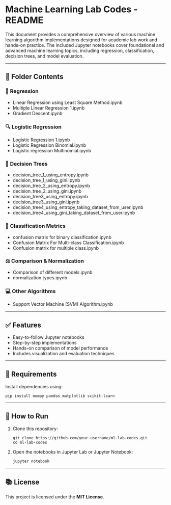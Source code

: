 

# **Machine Learning Lab Codes - README**

This document provides a comprehensive overview of various machine learning algorithm implementations designed for academic lab work and hands-on practice. The included Jupyter notebooks cover foundational and advanced machine learning topics, including regression, classification, decision trees, and model evaluation.

---

## **📁 Folder Contents**

### 🔢 **Regression**

* Linear Regression using Least Square Method.ipynb
* Multiple Linear Regression 1.ipynb
* Gradient Descent.ipynb

### 🔍 **Logistic Regression**

* Logistic Regression 1.ipynb
* Logistic Regression Binomial.ipynb
* Logistic regression Multinomial.ipynb

### 🌲 **Decision Trees**

* decision\_tree\_1\_using\_entropy.ipynb
* decision\_tree\_1\_using\_gini.ipynb
* decision\_tree\_2\_using\_entropy.ipynb
* decision\_tree\_2\_using\_gini.ipynb
* decision\_tree3\_using\_entropy.ipynb
* decision\_tree3\_using\_gini.ipynb
* decision\_tree4\_using\_entropy\_taking\_dataset\_from\_user.ipynb
* decision\_tree4\_using\_gini\_taking\_dataset\_from\_user.ipynb

### 🧮 **Classification Metrics**

* confusion matrix for binary classification.ipynb
* Confusion Matrix For Multi-class Classification.ipynb
* Confusion matrix for multiple class.ipynb

### ⚖️ **Comparison & Normalization**

* Comparison of different models.ipynb
* normalization types.ipynb

### 💻 **Other Algorithms**

* Support Vector Machine (SVM) Algorithm.ipynb

---

## **✅ Features**

* Easy-to-follow Jupyter notebooks
* Step-by-step implementations
* Hands-on comparison of model performance
* Includes visualization and evaluation techniques

---

## **🔧 Requirements**

Install dependencies using:

```
pip install numpy pandas matplotlib scikit-learn
```

---

## **🚀 How to Run**

1. Clone this repository:

   ```
   git clone https://github.com/your-username/ml-lab-codes.git
   cd ml-lab-codes
   ```

2. Open the notebooks in Jupyter Lab or Jupyter Notebook:

   ```
   jupyter notebook
   ```

---

## **📚 License**

This project is licensed under the **MIT License**.
